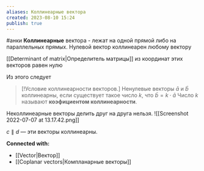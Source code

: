 ```yaml
---
aliases: Коллинеарные вектора
created: 2023-08-10 15:24
publish: true
---
```

#анки 
**Коллинеарные** вектора -  лежат на одной прямой либо на параллельных прямых.
Нулевой вектор коллинеарен любому вектору

[[Determinant of matrix|Определитель матрицы]] из координат этих векторов равен нулю

Из этого следует
> [!Условие коллинеарности векторов.]
> Ненулевые векторы $\bar{a}$ и $\bar{b}$ коллинеарны, если существует такое число $k$, что $\bar{b} = k⋅\bar{a}$
> Число $k$ называют **коэфициентом коллинеарности**.


Неколлинеарные векторы делить друг на друга нельзя.
![[Screenshot 2022-07-07 at 13.17.42.png]]


$c∥d$ — эти векторы коллинеарны.





**Connected with:**
- [[Vector|Вектор]]
- [[Coplanar vectors|Компланарные векторы]]
